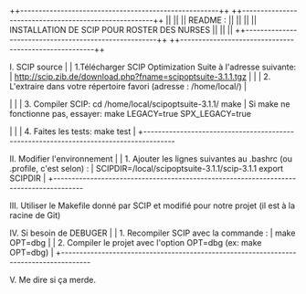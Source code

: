 ++------------------------------------------------------++
++------------------------------------------------------++
||                                                      ||
||  README :                                            ||
||                                                      ||
||       INSTALLATION DE SCIP POUR ROSTER DES NURSES   ||
||                                                      ||
++------------------------------------------------------++
++------------------------------------------------------++



I. SCIP source
  |
  | 1.Télécharger SCIP Optimization Suite à l'adresse suivante:
  |
       http://scip.zib.de/download.php?fname=scipoptsuite-3.1.1.tgz
  |
  |
  | 2. L'extraire dans votre répertoire favori (adresse : /home/local/)
  |

  |
  |
  | 3. Compiler SCIP:
	cd /home/local/scipoptsuite-3.1.1/
	make
  | Si make ne fonctionne pas, essayer:
	make LEGACY=true SPX_LEGACY=true

  |
  |
  | 4. Faites les tests:
	make test
  |
  +--------------------------------------------------------------------------------------


II. Modifier l'environnement
  |
  | 1. Ajouter les lignes suivantes au .bashrc (ou .profile, c'est selon) :
  |
       SCIPDIR=/local/scipoptsuite-3.1.1/scip-3.1.1
       export SCIPDIR
  |
  +--------------------------------------------------------------------------------------


III. Utiliser le Makefile donné par SCIP et modifié pour notre projet (il est à la racine de Git)

IV. Si besoin de DEBUGER
  |
  | 1. Recompiler SCIP avec la commande :
  |       make OPT=dbg
  |
  | 2. Compiler le projet avec l'option OPT=dbg (ex: make OPT=dbg)
  |
  +--------------------------------------------------------------------------------------

V. Me dire si ça merde.




